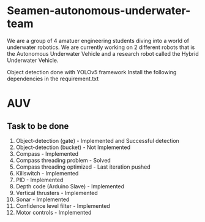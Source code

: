 # Seamen-autonomous-underwater-team
We are a group of 4 amatuer engineering students diving into a world of underwater robotics. We are currently working on 2 different robots that is the Autonomous Underwater Vehicle and a research robot called the Hybrid Underwater Vehicle. 

Object detection done with YOLOv5 framework
Install the following dependencies in the requirement.txt

# AUV
## Task to be done
1) Object-detection (gate) - Implemented and Successful detection
2) Object-detection (bucket) - Not Implemented
3) Compass - Implemented
4) Compass threading problem - Solved
5) Compass threading optimized - Last iteration pushed
6) Killswitch - Implemented
7) PID - Implemented
8) Depth code (Arduino Slave) - Implemented
9) Vertical thrusters - Implemented
10) Sonar - Implemented
11) Confidence level filter - Implemented
12) Motor controls - Implemented


